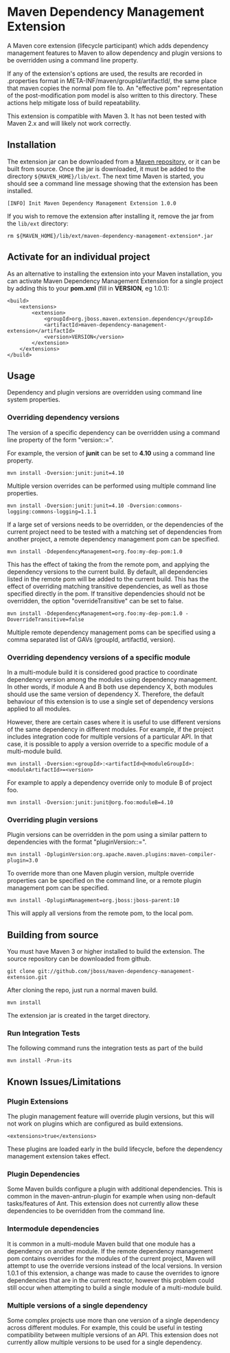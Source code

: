 # Maven Dependency Management Extension

A Maven core extension (lifecycle participant) which adds dependency management features to Maven to allow dependency and plugin versions to be overridden using a command line property.

If any of the extension's options are used, the results are recorded in .properties format in META-INF/maven/groupId/artifactId/, the same place that maven copies the normal pom file to. An "effective pom" representation of the post-modification pom model is also written to this directory. These actions help mitigate loss of build repeatability.

This extension is compatible with Maven 3.  It has not been tested with Maven 2.x and will likely not work correctly.

## Installation

The extension jar can be downloaded from a [Maven repository](http://repo1.maven.org/maven2/org/jboss/maven/extension/dependency/maven-dependency-management-extension/), or it can be built from source.  Once the jar is downloaded, it must be added to the directory `${MAVEN_HOME}/lib/ext`.  The next time Maven is started, you should see a command line message showing that the extension has been installed.

    [INFO] Init Maven Dependency Management Extension 1.0.0

If you wish to remove the extension after installing it, remove the jar from the `lib/ext` directory:

    rm ${MAVEN_HOME}/lib/ext/maven-dependency-management-extension*.jar


## Activate for an individual project
As an alternative to installing the extension into your Maven installation, you can activate Maven Dependency Management Extension for a single project by adding this to your **pom.xml** (fill in **VERSION**, eg 1.0.1):

    <build>
        <extensions>
            <extension>
                <groupId>org.jboss.maven.extension.dependency</groupId>
                <artifactId>maven-dependency-management-extension</artifactId>
                <version>VERSION</version>
            </extension>
        </extensions>
    </build>

## Usage

Dependency and plugin versions are overridden using command line system properties.

### Overriding dependency versions

The version of a specific dependency can be overridden using a command line property of the form "version:<groupId>:<artifactId>=<version>".

For example, the version of **junit** can be set to **4.10** using a command line property.

    mvn install -Dversion:junit:junit=4.10

Multiple version overrides can be performed using multiple command line properties.

    mvn install -Dversion:junit:junit=4.10 -Dversion:commons-logging:commons-logging=1.1.1

If a large set of versions needs to be overridden, or the dependencies of the current project need to be tested with a matching set of 
dependencies from another project, a remote dependency management pom can be specified.

    mvn install -DdependencyManagement=org.foo:my-dep-pom:1.0

This has the effect of taking the <dependencyManagement/> from the remote pom, and applying the dependency versions to the current build.
By default, all dependencies listed in the remote pom will be added to the current build.  This has the effect of overriding matching 
transitive dependencies, as well as those specified directly in the pom.  If transitive dependencies should not be overridden, the option "overrideTransitive" can be set to false.

    mvn install -DdependencyManagement=org.foo:my-dep-pom:1.0 -DoverrideTransitive=false

Multiple remote dependency management poms can be specified using a comma separated list of GAVs (groupId, artifactId, version).


### Overriding dependency versions of a specific module

In a multi-module build it is considered good practice to coordinate dependency version among
the modules using dependency management.  In other words, if module A and B both use dependency X, 
both modules should use the same version of dependency X.  Therefore, the default behaviour of this
extension is to use a single set of dependency versions applied to all modules.

However, there are certain cases where it is useful to use different versions of the same dependency
in different modules.  For example, if the project includes integration code for multiple 
versions of a particular API.  In that case, it is possible to apply a version override to 
a specific module of a multi-module build.

    mvn install -Dversion:<groupId>:<artifactId>@<moduleGroupId>:<moduleArtifactId>=<version>

For example to apply a dependency override only to module B of project foo.

    mvn install -Dversion:junit:junit@org.foo:moduleB=4.10

### Overriding plugin versions

Plugin versions can be overridden in the pom using a similar pattern to dependencies with the format "pluginVersion:<groupId>:<artifactId>=<version>".

    mvn install -DpluginVersion:org.apache.maven.plugins:maven-compiler-plugin=3.0

To override more than one Maven plugin version, multple override properties can be specified on the command line, or a remote plugin management pom can be specified.

    mvn install -DpluginManagement=org.jboss:jboss-parent:10

This will apply all <pluginManagement/> versions from the remote pom, to the local pom.

## Building from source

You must have Maven 3 or higher installed to build the extension.  The source repository can be downloaded from github.

    git clone git://github.com/jboss/maven-dependency-management-extension.git

After cloning the repo, just run a normal maven build.

    mvn install

The extension jar is created in the target directory.

### Run Integration Tests

The following command runs the integration tests as part of the build

    mvn install -Prun-its


## Known Issues/Limitations

### Plugin Extensions

The plugin management feature will override plugin versions, but this will not work on plugins which are 
configured as build extensions.

    <extensions>true</extensions>

These plugins are loaded early in the build lifecycle, before the dependency management extension takes effect.

### Plugin Dependencies

Some Maven builds configure a plugin with additional dependencies.  This is common in the 
maven-antrun-plugin for example when using non-default tasks/features of Ant.  This extension does not 
currently allow these dependencies to be overridden from the command line.

### Intermodule dependencies

It is common in a multi-module Maven build that one module has a dependency on another module.  If the remote
dependency management pom contains overrides for the modules of the current project,  Maven will attempt
to use the override versions instead of the local versions.  In version 1.0.1 of this extension, a change was made
to cause the overrides to ignore dependencies that are in the current reactor, however this problem could still
occur when attempting to build a single module of a multi-module build. 

### Multiple versions of a single dependency

Some complex projects use more than one version of a single dependency across different modules.  For example,
this could be useful in testing compatibility between multiple versions of an API.  This extension does not
currently allow multiple versions to be used for a single dependency.

